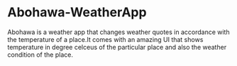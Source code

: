 # Abohawa-WeatherApp
Abohawa is a weather app that changes weather quotes in accordance with the temperature of a place.It comes with an amazing UI that shows temperature in degree celceus of the particular place and also the weather condition of the place.
